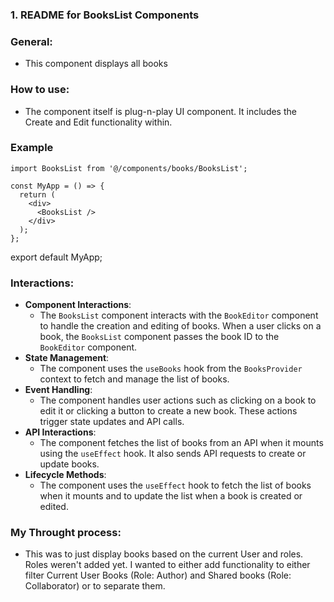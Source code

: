 ### 1. README for BooksList Components

### General: 
- This component displays all books

### How to use:
- The component itself is plug-n-play UI component. It includes the Create and Edit functionality within.

### Example
```
import BooksList from '@/components/books/BooksList';

const MyApp = () => {
  return (
    <div>
      <BooksList />
    </div>
  );
};
```

export default MyApp;
### Interactions:
- **Component Interactions**: 
  - The `BooksList` component interacts with the `BookEditor` component to handle the creation and editing of books. When a user clicks on a book, the `BooksList` component passes the book ID to the `BookEditor` component.
- **State Management**: 
  - The component uses the `useBooks` hook from the `BooksProvider` context to fetch and manage the list of books.
- **Event Handling**: 
  - The component handles user actions such as clicking on a book to edit it or clicking a button to create a new book. These actions trigger state updates and API calls.
- **API Interactions**: 
  - The component fetches the list of books from an API when it mounts using the `useEffect` hook. It also sends API requests to create or update books.
- **Lifecycle Methods**: 
  - The component uses the `useEffect` hook to fetch the list of books when it mounts and to update the list when a book is created or edited.


### My Throught process:
- This was to just display books based on the current User and roles. Roles weren't added yet. I wanted to either add functionality to either filter Current User Books (Role: Author) and Shared books (Role: Collaborator) or to separate them. 
